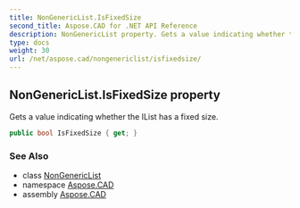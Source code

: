 ```yaml
---
title: NonGenericList.IsFixedSize
second_title: Aspose.CAD for .NET API Reference
description: NonGenericList property. Gets a value indicating whether the IList has a fixed size
type: docs
weight: 30
url: /net/aspose.cad/nongenericlist/isfixedsize/
---
```

## NonGenericList.IsFixedSize property

Gets a value indicating whether the IList has a fixed size.

```csharp
public bool IsFixedSize { get; }
```

### See Also

* class [NonGenericList](../)
* namespace [Aspose.CAD](../../../aspose.cad/)
* assembly [Aspose.CAD](../../../)


